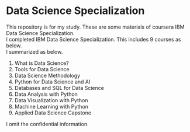 # Data Science Specialization

This repository is for my study.
These are some materials of coursera IBM Data Science Specialization.   
I completed IBM Data Science Specialization.
This includes 9 courses as below.  
I summarized as below.


1. What is Data Science?  
2. Tools for Data Science  
3. Data Science Methodology  
4. Python for Data Science and AI  
5. Databases and SQL for Data Science  
6. Data Analysis with Python  
7. Data Visualization with Python  
8. Machine Learning with Python  
9. Applied Data Science Capstone

I omit the confidential information.
